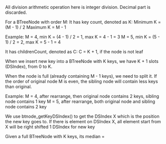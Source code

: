 All division arithmetic operation here is integer division. Decimal part is discarded.

For a BTreeNode with order M:
It has key count, denoted as K:
Minimum K = (M - 1) / 2
Maximum K = M - 1

Example: 
M = 4, min K = (4 - 1) / 2 = 1, max K = 4 - 1 = 3
M = 5, min K = (5 - 1) / 2 = 2, max K = 5 - 1 = 4

It has childrenCount, denoted as C:
C = K + 1, if the node is not leaf

When we insert new key into a BTreeNode with K keys, we have K + 1 slots (DSIndex), from 0 to K.

When the node is full (already containing M - 1 keys), we need to split it.
If the order of original node M is even, the sibling node will contain less keys than original.

Example: 
M = 4, after rearrange, then original node contains 2 keys, sibling node contains 1 key
M = 5, after rearrange, both original node and sibling node contains 2 key

We use btnode_getKeyDSIndex() to get the DSIndex X which is the position the new key goes to.
If there is element on DSIndex X, all element start from X will be right shifted 1 DSIndex for new key

Given a full BTreeNode with K keys,
its median = 


